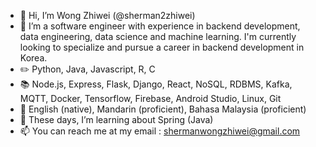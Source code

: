 - 👋 Hi, I’m Wong Zhiwei (@sherman2zhiwei)
- 👀 I’m a software engineer with experience in backend development, data engineering, data science and machine learning. I'm currently looking to specialize and pursue a career in backend development in Korea.
- :pencil2: Python, Java, Javascript, R, C
- :books: Node.js, Express, Flask, Django, React, NoSQL, RDBMS, Kafka, MQTT, Docker, Tensorflow, Firebase, Android Studio, Linux, Git
- :tongue: English (native), Mandarin (proficient), Bahasa Malaysia (proficient)
- 🌱 These days, I’m learning about Spring (Java)
- 📫 You can reach me at my email : shermanwongzhiwei@gmail.com

<!---
sherman2zhiwei/sherman2zhiwei is a ✨ special ✨ repository because its `README.md` (this file) appears on your GitHub profile.
You can click the Preview link to take a look at your changes.
--->
